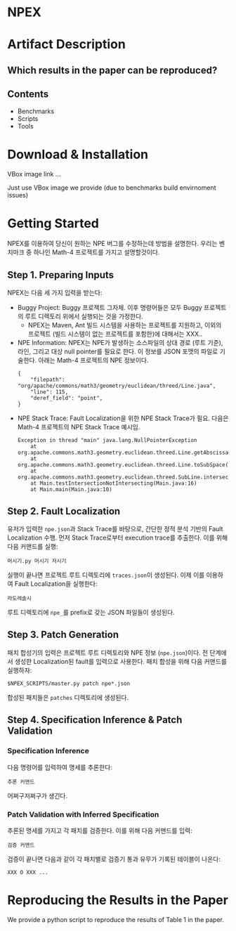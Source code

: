 # NPEX

# Artifact Description
## Which results in the paper can be reproduced?
## Contents
* Benchmarks
* Scripts
* Tools

# Download & Installation
VBox image link ...

Just use VBox image we provide (due to benchmarks build envirnoment issues)

# Getting Started
NPEX를 이용하여 당신이 원하는 NPE 버그를 수정하는데 방법을 설명한다. 우리는 벤치마크 중 하나인 Math-4 프로젝트를 가지고
설명할것이다.

## Step 1. Preparing Inputs
NPEX는 다음 세 가지 입력을 받는다:
* Buggy Project: Buggy 프로젝트 그자체. 이후 명령어들은 모두 Buggy 프로젝트의 루트 디렉토리 위에서 실행되는 것을 가정한다.
  * NPEX는 Maven, Ant 빌드 시스템을 사용하는 프로젝트를 지원하고, 이외의 프로젝트 (빌드 시스템이 없는 프로젝트를 포함한)에 대해서는 XXX..
* NPE Information: NPEX는 NPE가 발생하는 소스파일의 상대 경로 (루트 기준), 라인, 그리고 대상 null pointer를 필요로 한다.
  이 정보를 JSON 포맷의 파일로 기술한다.
	아래는 Math-4 프로젝트의 NPE 정보이다.
	```
	{
		"filepath": "org/apache/commons/math3/geometry/euclidean/threed/Line.java",
		"line": 115,
		"deref_field": "point",
	}
	```
* NPE Stack Trace: Fault Localization을 위한 NPE Stack Trace가 필요. 다음은 Math-4 프로젝트의 NPE Stack Trace 예시임.
	```
	Exception in thread "main" java.lang.NullPointerException
        at org.apache.commons.math3.geometry.euclidean.threed.Line.getAbscissa(Line.java:114)
        at org.apache.commons.math3.geometry.euclidean.threed.Line.toSubSpace(Line.java:129)
        at org.apache.commons.math3.geometry.euclidean.threed.SubLine.intersection(SubLine.java:116)
        at Main.testIntersectionNotIntersecting(Main.java:16)
        at Main.main(Main.java:10)
	```  

## Step 2. Fault Localization
유저가 입력한 `npe.json`과 Stack Trace를 바탕으로, 간단한 정적 분석 기반의 Fault Localization 수행.
먼저 Stack Trace로부터 execution trace를 추출한다. 이를 위해 다음 커맨드를 실행:
```
머시기.py 머시기 저시기
```
실행이 끝나면 프로젝트 루트 디렉토리에 `traces.json`이 생성된다. 이제 이를 이용하여 Fault Localization을 실행한다:
```
라도레솔시
```
루트 디렉토리에 `npe_`를 prefix로 갖는 JSON 파일들이 생성된다.


## Step 3. Patch Generation
패치 합성기의 입력은 프로젝트 루트 디렉토리와 NPE 정보 (`npe.json`)이다. 전 단계에서 생성한 Localization된 fault를 입력으로
사용한다. 패치 합성을 위해 다음 커맨드를 실행하자:
```
$NPEX_SCRIPTS/master.py patch npe*.json
```
합성된 패치들은 `patches` 디렉토리에 생성된다.


## Step 4. Specification Inference & Patch Validation
### Specification Inference
다음 명령어를 입력하여 명세를 추론한다:
```
추론 커맨드
```
어쩌구저쩌구가 생긴다.

### Patch Validation with Inferred Specification
추론된 명세를 가지고 각 패치를 검증한다. 이를 위해 다음 커맨드를 입력:
```
검증 커맨드
```
검증이 끝나면 다음과 같이 각 패치별로 검증기 통과 유무가 기록된 테이블이 나온다:
```
XXX O XXX ...
```

# Reproducing the Results in the Paper
We provide a python script to reproduce the results of Table 1 in the paper.
